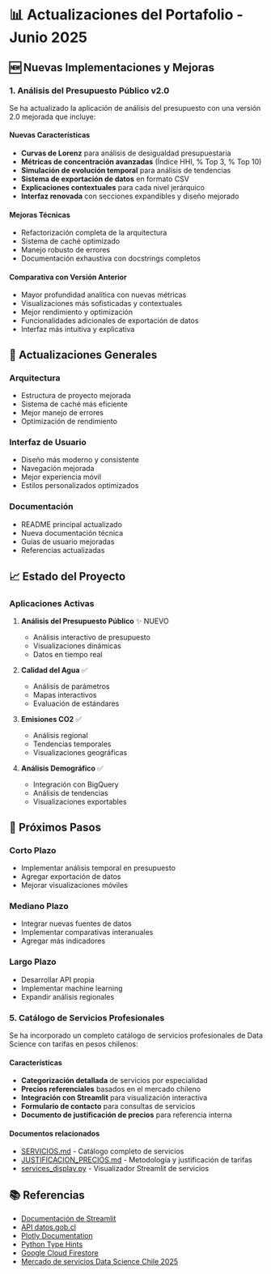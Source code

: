 # 📊 Actualizaciones del Portafolio - Junio 2025

## 🆕 Nuevas Implementaciones y Mejoras

### 1. Análisis del Presupuesto Público v2.0
Se ha actualizado la aplicación de análisis del presupuesto con una versión 2.0 mejorada que incluye:

#### Nuevas Características 
- **Curvas de Lorenz** para análisis de desigualdad presupuestaria
- **Métricas de concentración avanzadas** (Índice HHI, % Top 3, % Top 10)
- **Simulación de evolución temporal** para análisis de tendencias
- **Sistema de exportación de datos** en formato CSV
- **Explicaciones contextuales** para cada nivel jerárquico
- **Interfaz renovada** con secciones expandibles y diseño mejorado

#### Mejoras Técnicas
- Refactorización completa de la arquitectura
- Sistema de caché optimizado
- Manejo robusto de errores
- Documentación exhaustiva con docstrings completos

#### Comparativa con Versión Anterior
- Mayor profundidad analítica con nuevas métricas
- Visualizaciones más sofisticadas y contextuales
- Mejor rendimiento y optimización
- Funcionalidades adicionales de exportación de datos
- Interfaz más intuitiva y explicativa

## 🔄 Actualizaciones Generales

### Arquitectura
- Estructura de proyecto mejorada
- Sistema de caché más eficiente
- Mejor manejo de errores
- Optimización de rendimiento

### Interfaz de Usuario
- Diseño más moderno y consistente
- Navegación mejorada
- Mejor experiencia móvil
- Estilos personalizados optimizados

### Documentación
- README principal actualizado
- Nueva documentación técnica
- Guías de usuario mejoradas
- Referencias actualizadas

## 📈 Estado del Proyecto

### Aplicaciones Activas
1. **Análisis del Presupuesto Público** ✨ NUEVO
   - Análisis interactivo de presupuesto
   - Visualizaciones dinámicas
   - Datos en tiempo real

2. **Calidad del Agua** ✅
   - Análisis de parámetros
   - Mapas interactivos
   - Evaluación de estándares

3. **Emisiones CO2** ✅
   - Análisis regional
   - Tendencias temporales
   - Visualizaciones geográficas

4. **Análisis Demográfico** ✅
   - Integración con BigQuery
   - Análisis de tendencias
   - Visualizaciones exportables

## 🎯 Próximos Pasos

### Corto Plazo
- Implementar análisis temporal en presupuesto
- Agregar exportación de datos
- Mejorar visualizaciones móviles

### Mediano Plazo
- Integrar nuevas fuentes de datos
- Implementar comparativas interanuales
- Agregar más indicadores

### Largo Plazo
- Desarrollar API propia
- Implementar machine learning
- Expandir análisis regionales

### 5. Catálogo de Servicios Profesionales

Se ha incorporado un completo catálogo de servicios profesionales de Data Science con tarifas en pesos chilenos:

#### Características
- **Categorización detallada** de servicios por especialidad
- **Precios referenciales** basados en el mercado chileno
- **Integración con Streamlit** para visualización interactiva
- **Formulario de contacto** para consultas de servicios
- **Documento de justificación de precios** para referencia interna

#### Documentos relacionados
- [SERVICIOS.md](../SERVICIOS.md) - Catálogo completo de servicios
- [JUSTIFICACION_PRECIOS.md](JUSTIFICACION_PRECIOS.md) - Metodología y justificación de tarifas
- [services_display.py](../app/apps/services_display.py) - Visualizador Streamlit de servicios

## 📚 Referencias
- [Documentación de Streamlit](https://docs.streamlit.io/)
- [API datos.gob.cl](https://datos.gob.cl/)
- [Plotly Documentation](https://plotly.com/python/)
- [Python Type Hints](https://docs.python.org/3/library/typing.html)
- [Google Cloud Firestore](https://cloud.google.com/firestore/docs)
- [Mercado de servicios Data Science Chile 2025](https://www.getonbrd.com/)
